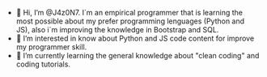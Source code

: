 - 👋 Hi, I’m @J4z0N7. I´m an empirical programmer that is learning the most possible about my prefer programming lenguages (Python and JS), also i´m improving the knowledge in Bootstrap and SQL.
- 👀 I’m interested in know about Python and JS code content for improve my programmer skill.
- 🌱 I’m currently learning the general knowledge about "clean coding" and coding tutorials.

<!---
J4z0N7/J4z0N7 is a ✨ special ✨ repository because its `README.md` (this file) appears on your GitHub profile.
You can click the Preview link to take a look at your changes.
--->
